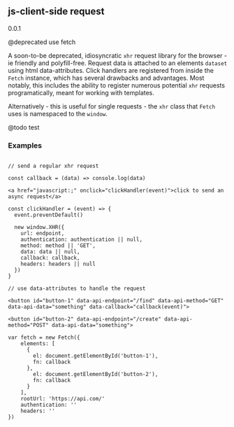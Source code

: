 ## js-client-side request

0.0.1

@deprecated use fetch

A soon-to-be deprecated, idiosyncratic `xhr` request library for the browser - ie friendly and polyfill-free.  Request data is attached to an elements `dataset` using html data-attributes.  Click handlers are registered from inside the `Fetch` instance, which has several drawbacks and advantages.  Most notably, this includes the ability to register numerous potential `xhr` requests programatically, meant for working with templates.

Alternatively - this is useful for single requests - the `xhr` class that `Fetch` uses is namespaced to the `window`.  

@todo test 

### Examples

```

// send a regular xhr request

const callback = (data) => console.log(data)

<a href="javascript:;" onclick="clickHandler(event)">click to send an async request</a>

const clickHandler = (event) => {
  event.preventDefault()
  
  new window.XHR({
    url: endpoint,
    authentication: authentication || null,
    method: method || 'GET',
    data: data || null,
    callback: callback,
    headers: headers || null
  })
}
```


```
// use data-attributes to handle the request

<button id="button-1" data-api-endpoint="/find" data-api-method="GET" data-api-data="something" data-callback="callback(event)">

<button id="button-2" data-api-endpoint="/create" data-api-method="POST" data-api-data="something">

var fetch = new Fetch({
    elements: [ 
      {
        el: document.getElementById('button-1'), 
        fn: callback
      }, 
        el: document.getElementById('button-2'), 
        fn: callback
      }
    ],
    rootUrl: 'https://api.com/'
    authentication: '' 
    headers: ''
})

```



